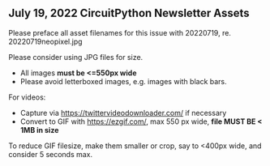 ## July 19, 2022 CircuitPython Newsletter Assets

Please preface all asset filenames for this issue with 20220719, re. 20220719neopixel.jpg

Please consider using JPG files for size.
* All images **must be <=550px wide**
* Please avoid letterboxed images, e.g. images with black bars.

For videos:

* Capture via https://twittervideodownloader.com/ if necessary
* Convert to GIF with https://ezgif.com/, max 550 px wide, **file MUST BE < 1MB in size**

To reduce GIF filesize, make them smaller or crop, say to <400px wide, and consider 5 seconds max.
